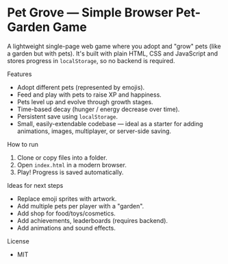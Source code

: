 # Pet Grove — Simple Browser Pet-Garden Game

A lightweight single-page web game where you adopt and "grow" pets (like a garden but with pets). It's built with plain HTML, CSS and JavaScript and stores progress in `localStorage`, so no backend is required.

Features
- Adopt different pets (represented by emojis).
- Feed and play with pets to raise XP and happiness.
- Pets level up and evolve through growth stages.
- Time-based decay (hunger / energy decrease over time).
- Persistent save using `localStorage`.
- Small, easily-extendable codebase — ideal as a starter for adding animations, images, multiplayer, or server-side saving.

How to run
1. Clone or copy files into a folder.
2. Open `index.html` in a modern browser.
3. Play! Progress is saved automatically.

Ideas for next steps
- Replace emoji sprites with artwork.
- Add multiple pets per player with a "garden".
- Add shop for food/toys/cosmetics.
- Add achievements, leaderboards (requires backend).
- Add animations and sound effects.

License
- MIT